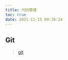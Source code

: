 ```yaml
---
title: 代码管理
toc: true
date: 2021-11-15 09:38:24
---
```


## Git
>[git](/All/CodeManager/git "git笔记")